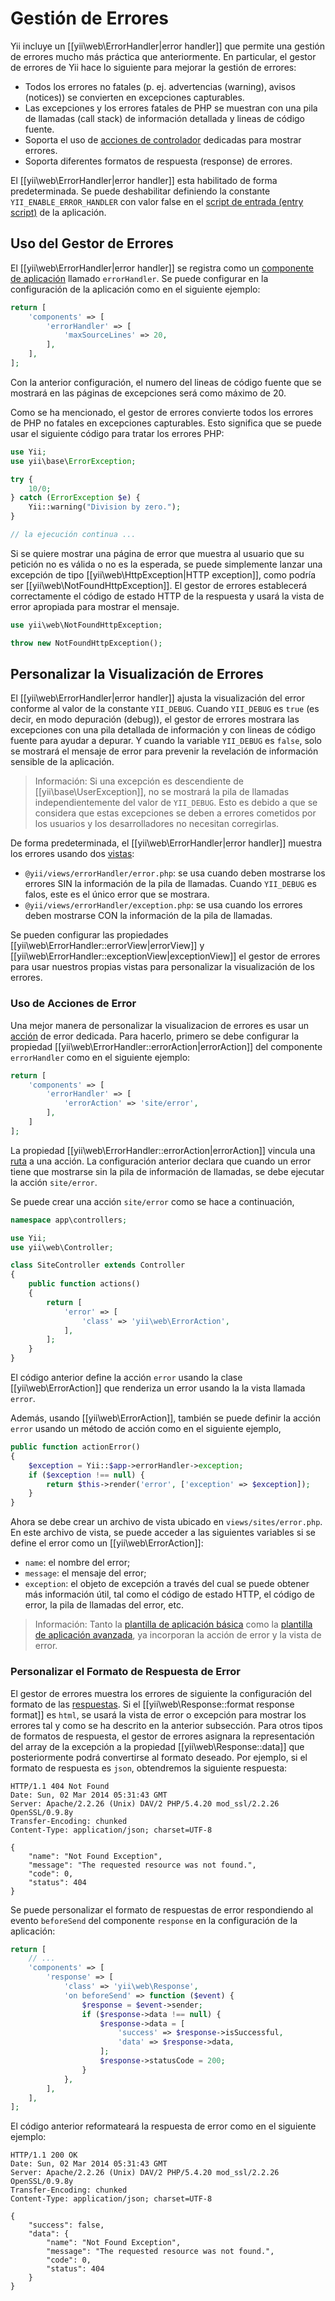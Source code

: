 Gestión de Errores
==================

Yii incluye un [[yii\web\ErrorHandler|error handler]] que permite una gestión de errores mucho más práctica que 
anteriormente. En particular, el gestor de errores de Yii hace lo siguiente para mejorar la gestión de errores:

* Todos los errores no fatales (p. ej. advertencias (warning), avisos (notices)) se convierten en excepciones 
  capturables.
* Las excepciones y los errores fatales de PHP se muestran con una pila de llamadas (call stack) de información 
  detallada y lineas de código fuente.
* Soporta el uso de [acciones de controlador](structure-controllers.md#actions) dedicadas para mostrar errores.
* Soporta diferentes formatos de respuesta (response) de errores.

El [[yii\web\ErrorHandler|error handler]] esta habilitado de forma predeterminada. Se puede deshabilitar definiendo la 
constante `YII_ENABLE_ERROR_HANDLER` con valor false en el 
[script de entrada (entry script)](structure-entry-scripts.md) de la aplicación.

## Uso del Gestor de Errores <a name="using-error-handler"></a>

El [[yii\web\ErrorHandler|error handler]] se registra como un 
[componente de aplicación](structure-application-components.md) llamado `errorHandler`. Se puede configurar en la 
configuración de la aplicación como en el siguiente ejemplo:

```php
return [
    'components' => [
        'errorHandler' => [
            'maxSourceLines' => 20,
        ],
    ],
];
```

Con la anterior configuración, el numero del lineas de código fuente que se mostrará en las páginas de excepciones 
será como máximo de 20.

Como se ha mencionado, el gestor de errores convierte todos los errores de PHP no fatales en excepciones capturables. 
Esto significa que se puede usar el siguiente código para tratar los errores PHP:

```php
use Yii;
use yii\base\ErrorException;

try {
    10/0;
} catch (ErrorException $e) {
    Yii::warning("Division by zero.");
}

// la ejecución continua ...
```

Si se quiere mostrar una página de error que muestra al usuario que su petición no es válida o no es la esperada, se 
puede simplemente lanzar una excepción de tipo [[yii\web\HttpException|HTTP exception]], como podría ser 
[[yii\web\NotFoundHttpException]]. El gestor de errores establecerá correctamente el código de estado HTTP de la 
respuesta y usará la vista de error apropiada para mostrar el mensaje.

```php
use yii\web\NotFoundHttpException;

throw new NotFoundHttpException();
```

## Personalizar la Visualización de Errores <a name="customizing-error-display"></a>

El [[yii\web\ErrorHandler|error handler]] ajusta la visualización del error conforme al valor de la constante 
`YII_DEBUG`. Cuando `YII_DEBUG` es `true` (es decir, en modo depuración (debug)), el gestor de errores mostrara las 
excepciones con una pila detallada de información y con lineas de código fuente para ayudar a depurar. Y cuando la 
variable `YII_DEBUG` es `false`, solo se mostrará el mensaje de error para prevenir la revelación de información 
sensible de la aplicación.

> Información: Si una excepción es descendiente de [[yii\base\UserException]], no se mostrará la pila de llamadas 
  independientemente del valor de `YII_DEBUG`. Esto es debido a que se considera que estas excepciones se deben a 
  errores cometidos por los usuarios y los desarrolladores no necesitan corregirlas.

De forma predeterminada, el [[yii\web\ErrorHandler|error handler]] muestra los errores usando dos 
[vistas](structure-views.md):

* `@yii/views/errorHandler/error.php`: se usa cuando deben mostrarse los errores SIN la información de la pila de 
  llamadas. Cuando `YII_DEBUG` es falos, este es el único error que se mostrara.
* `@yii/views/errorHandler/exception.php`: se usa cuando los errores deben mostrarse CON la información de la pila de 
  llamadas.

Se pueden configurar las propiedades [[yii\web\ErrorHandler::errorView|errorView]] y 
[[yii\web\ErrorHandler::exceptionView|exceptionView]] el gestor de errores para usar nuestros propias vistas para 
personalizar la visualización de los errores.

### Uso de Acciones de Error <a name="using-error-actions"></a>

Una mejor manera de personalizar la visualizacion de errores es usar un [acción](structure-controllers.md) de error 
dedicada. Para hacerlo, primero se debe configurar la propiedad [[yii\web\ErrorHandler::errorAction|errorAction]] del 
componente `errorHandler` como en el siguiente ejemplo:

```php
return [
    'components' => [
        'errorHandler' => [
            'errorAction' => 'site/error',
        ],
    ]
];
```

La propiedad [[yii\web\ErrorHandler::errorAction|errorAction]] vincula una [ruta](structure-controllers.md#routes) a 
una acción. La configuración anterior declara que cuando un error tiene que mostrarse sin la pila de información de 
llamadas, se debe ejecutar la acción `site/error`.

Se puede crear una acción `site/error` como se hace a continuación,

```php
namespace app\controllers;

use Yii;
use yii\web\Controller;

class SiteController extends Controller
{
    public function actions()
    {
        return [
            'error' => [
                'class' => 'yii\web\ErrorAction',
            ],
        ];
    }
}
```

El código anterior define la acción `error` usando la clase [[yii\web\ErrorAction]] que renderiza un error usando la 
la vista llamada `error`.

Además, usando [[yii\web\ErrorAction]], también se puede definir la acción `error` usando un método de acción como en 
el siguiente ejemplo,

```php
public function actionError()
{
    $exception = Yii::$app->errorHandler->exception;
    if ($exception !== null) {
        return $this->render('error', ['exception' => $exception]);
    }
}
```

Ahora se debe crear un archivo de vista ubicado en `views/sites/error.php`. En este archivo de vista, se puede acceder 
a las siguientes variables si se define el error como un [[yii\web\ErrorAction]]:

* `name`: el nombre del error;
* `message`: el mensaje del error;
* `exception`: el objeto de excepción a través del cual se puede obtener más información útil, tal como el código de 
  estado HTTP, el código de error, la pila de llamadas del error, etc.

> Información: Tanto la [plantilla de aplicación básica](start-installation.md) como la 
  [plantilla de aplicación avanzada](tutorial-advanced-app.md), ya incorporan la acción de error y la vista de error.

### Personalizar el Formato de Respuesta de Error <a name="error-format"></a>

El gestor de errores muestra los errores de siguiente la configuración del formato de las 
[respuestas](runtime-responses.md). Si el [[yii\web\Response::format response format]] es `html`, se usará la vista de error o excepción para mostrar los errores tal y como se ha descrito en la anterior subsección. Para otros tipos de formatos de respuesta, el gestor de errores asignara la representación del array de la excepción a la propiedad [[yii\web\Response::data]] que posteriormente podrá convertirse al formato deseado. Por ejemplo, si el formato de respuesta es `json`, obtendremos la siguiente respuesta:

```
HTTP/1.1 404 Not Found
Date: Sun, 02 Mar 2014 05:31:43 GMT
Server: Apache/2.2.26 (Unix) DAV/2 PHP/5.4.20 mod_ssl/2.2.26 OpenSSL/0.9.8y
Transfer-Encoding: chunked
Content-Type: application/json; charset=UTF-8

{
    "name": "Not Found Exception",
    "message": "The requested resource was not found.",
    "code": 0,
    "status": 404
}
```

Se puede personalizar el formato de respuestas de error respondiendo al evento `beforeSend` del componente `response` en la configuración de la aplicación:

```php
return [
    // ...
    'components' => [
        'response' => [
            'class' => 'yii\web\Response',
            'on beforeSend' => function ($event) {
                $response = $event->sender;
                if ($response->data !== null) {
                    $response->data = [
                        'success' => $response->isSuccessful,
                        'data' => $response->data,
                    ];
                    $response->statusCode = 200;
                }
            },
        ],
    ],
];
```

El código anterior reformateará la respuesta de error como en el siguiente ejemplo:

```
HTTP/1.1 200 OK
Date: Sun, 02 Mar 2014 05:31:43 GMT
Server: Apache/2.2.26 (Unix) DAV/2 PHP/5.4.20 mod_ssl/2.2.26 OpenSSL/0.9.8y
Transfer-Encoding: chunked
Content-Type: application/json; charset=UTF-8

{
    "success": false,
    "data": {
        "name": "Not Found Exception",
        "message": "The requested resource was not found.",
        "code": 0,
        "status": 404
    }
}
```